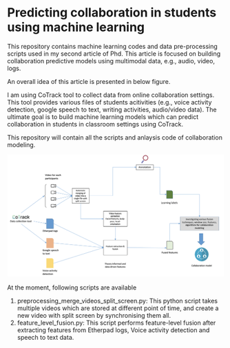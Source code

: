 # Predicting collaboration in students using machine learning

This repository contains machine learning codes and data pre-processing scripts used in my second article of Phd. This article is focused on building collaboration predictive models using multimodal data, e.g., audio, video, logs.

An overall idea of this article is presented in below figure.

I am using CoTrack tool to collect data from online collaboration settings. This tool provides various files of students acitivities (e.g., voice activity detection, google speech to text, writing activities, audio/video data). The ultimate goal is to build machine learning models which can predict collaboration in students in classroom settings using CoTrack.

This repository will contain all the scripts and anlaysis code of collaboration modeling.

![Screenshot 2021-07-06 at 14.01.55](overall.png)

At the moment, following scripts are available 

1. preprocessing_merge_videos_split_screen.py: This python script takes multiple videos which are stored at different point of time, and create a new video with split screen by synchronising them all.
2. feature_level_fusion.py: This script performs feature-level fusion after extracting features from Etherpad logs, Voice activity detection and speech to text data.
